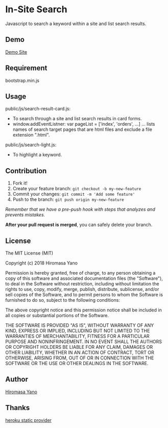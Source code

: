 In-Site Search
====
Javascript to search a keyword within a site and list search results.

## Demo
[Demo Site](https://insitesearch.herokuapp.com/index.html)

## Requirement
bootstrap.min.js

## Usage
public/js/search-result-card.js:
* To search through a site and list search results in card forms.
* window.addEventListner:
 var pageList = ['index', 'orders', ...] 
 ... lists names of search target pages that are html files and exclude a file extension ".html". 

public/js/search-light.js:
* To highlight a keyword.

## Contribution

1. Fork it!
2. Create your feature branch: `git checkout -b my-new-feature`
3. Commit your changes: `git commit -m 'Add some feature'`
4. Push to the branch: `git push origin my-new-feature`

*Remember that we have a pre-push hook with steps that analyzes and prevents mistakes.*

**After your pull request is merged**, you can safely delete your branch.

## License

The MIT License (MIT)

Copyright (c) 2018 Hiromasa Yano

Permission is hereby granted, free of charge, to any person obtaining a copy
of this software and associated documentation files (the "Software"), to deal
in the Software without restriction, including without limitation the rights
to use, copy, modify, merge, publish, distribute, sublicense, and/or sell
copies of the Software, and to permit persons to whom the Software is
furnished to do so, subject to the following conditions:

The above copyright notice and this permission notice shall be included in all
copies or substantial portions of the Software.

THE SOFTWARE IS PROVIDED "AS IS", WITHOUT WARRANTY OF ANY KIND, EXPRESS OR
IMPLIED, INCLUDING BUT NOT LIMITED TO THE WARRANTIES OF MERCHANTABILITY,
FITNESS FOR A PARTICULAR PURPOSE AND NONINFRINGEMENT. IN NO EVENT SHALL THE
AUTHORS OR COPYRIGHT HOLDERS BE LIABLE FOR ANY CLAIM, DAMAGES OR OTHER
LIABILITY, WHETHER IN AN ACTION OF CONTRACT, TORT OR OTHERWISE, ARISING FROM,
OUT OF OR IN CONNECTION WITH THE SOFTWARE OR THE USE OR OTHER DEALINGS IN THE
SOFTWARE.

## Author

[Hiromasa Yano](https://github.com/yappynoppy)

## Thanks
[heroku static provider](https://github.com/nulltask/heroku-static-provider.git)

